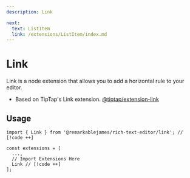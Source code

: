 ```yaml
---
description: Link

next:
  text: ListItem
  link: /extensions/ListItem/index.md
---
```


# Link

 Link is a node extension that allows you to add a horizontal rule to your editor.

- Based on TipTap's Link extension. [@tiptap/extension-link](https://tiptap.dev/docs/editor/extensions/marks/link)

## Usage

```tsx
import { Link } from '@remarkablejames/rich-text-editor/link'; // [!code ++]

const extensions = [
  ...,
  // Import Extensions Here
  Link // [!code ++]
];
```

